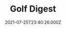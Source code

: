 ---
collection_archive: true
collection_awards: []
collection_category:
  - Editorial
  - Reportage
  - Black and White
  - Color
  - Humor
  - Sports + Athletes
  - Still Life + Details
  - Portraits
collection_content: 
collection_cover: https://d1sf55qlb7p6hz.cloudfront.net/golfdigest-15.jpg
collection_cover_mobile: https://d1sf55qlb7p6hz.cloudfront.net/verticalcovers-55.jpg
collection_description: >-
  What would two time Masters champion Bubba Watson shoot at your course? _Golf
  Digest_ takes their latest cover star to a 6,100-yard public track to find
  out.
collection_description_alignment: center
collection_exhibition: []
collection_filter: Commissioned + Stock
collection_hidden: false
collection_meta: Bubba Watson Visits Your Home Course Cover Story
collection_meta_2: ""
collection_press: []
collection_preview:
  - https://d1sf55qlb7p6hz.cloudfront.net/golfdigest_4x3-1.jpg
  - https://d1sf55qlb7p6hz.cloudfront.net/golfdigest_4x3-2.jpg
  - https://d1sf55qlb7p6hz.cloudfront.net/golfdigest_4x3-3.jpg
  - https://d1sf55qlb7p6hz.cloudfront.net/golfdigest_4x3-4.jpg
cover_image: 
date: 2021-07-25T23:40:26.000Z
hide_footer: true 
navigation_theme: white
px_extra: true
row_alignment: between
slug: golf-digest-bubba
theme_color: "#FFCBBE"
theme_color_all_works: E77B7B"
title: Golf Digest 
seo:
  meta_description: >-
    Bubba Watson photographed in Scottsdale Arizona by west coast photographer
    Jesse Rieser 
  meta_title: Photographs by Jesse Rieser of golf star Bubba Watson 
collection_blocks:
  - _bookshop_name: collections/media-row-start
    row_alignment: between
  - _bookshop_name: collections/media-element
    align_y:  
    caption: 
    color: "#E9EFF4"
    image:  https://d1sf55qlb7p6hz.cloudfront.net/golfdigest-1.jpg
    margin_left: 10
    margin_right: 0
    margin_y: 100
    width: 40
  - _bookshop_name: collections/media-element
    align_y:  
    caption: 
    color: "#EAE8BC"
    image:  https://d1sf55qlb7p6hz.cloudfront.net/golfdigest-2.jpg
    margin_left: 0
    margin_right: 15
    margin_y: 800
    width: 25
  - _bookshop_name: collections/media-row
    row_alignment: between
  - _bookshop_name: collections/media-element
    align_y:  
    caption: 
    color: "#F4D9C9"
    image:  https://d1sf55qlb7p6hz.cloudfront.net/golfdigest-3.jpg
    margin_left: 20
    margin_right: 0
    margin_y: 300
    width: 50
  - _bookshop_name: collections/media-element
    align_y:  
    caption: 
    color: "#F0EAFB"
    image:  https://d1sf55qlb7p6hz.cloudfront.net/golfdigest-4.jpg
    margin_left: 0
    margin_right: 5
    margin_y: 100
    width: 20
  - _bookshop_name: collections/media-row
    row_alignment: between
  - _bookshop_name: collections/media-element
    align_y:  
    caption: 
    color: "#F3F8CF"
    image:  https://d1sf55qlb7p6hz.cloudfront.net/golfdigest-5.jpg
    margin_left: 5
    margin_right: 0
    margin_y: 200
    width: 90
  - _bookshop_name: collections/media-row
    row_alignment: between
  - _bookshop_name: collections/media-element
    align_y:  
    caption: 
    color: "#A7A7A7"
    image:  https://d1sf55qlb7p6hz.cloudfront.net/golfdigest-6.jpg
    margin_left: 15
    margin_right: 0
    margin_y: 200
    width: 60
  - _bookshop_name: collections/media-row
    row_alignment: between
  - _bookshop_name: collections/media-element
    align_y:  
    caption: 
    color: "#EFEFEF"
    image:  https://d1sf55qlb7p6hz.cloudfront.net/golfdigest-7.jpg
    margin_left: 20
    margin_right: 0
    margin_y: 100
    width: 30
  - _bookshop_name: collections/media-element
    align_y:  
    caption: 
    color: "#B5B5B5"
    image:  https://d1sf55qlb7p6hz.cloudfront.net/golfdigest-8.jpg
    margin_left: 0
    margin_right: 5
    margin_y: 300
    width: 40
  - _bookshop_name: collections/media-row
    row_alignment: between
  - _bookshop_name: collections/media-element
    align_y:  
    caption: 
    color: "#8E8E8E"
    image:  https://d1sf55qlb7p6hz.cloudfront.net/golfdigest-9.jpg
    margin_left: 30
    margin_right: 0
    margin_y: 100
    width: 55
  - _bookshop_name: collections/media-row
    row_alignment: between
  - _bookshop_name: collections/media-element
    align_y:  
    caption: 
    color: "#D5D5D5"
    image:  https://d1sf55qlb7p6hz.cloudfront.net/golfdigest-10.jpg
    margin_left: 5
    margin_right: 0
    margin_y: 100
    width: 55
  - _bookshop_name: collections/media-element
    align_y:  
    caption: 
    color: "#565656"
    image:  https://d1sf55qlb7p6hz.cloudfront.net/golfdigest-11.jpg
    margin_left: 0
    margin_right: 5
    margin_y: 700
    width: 30
  - _bookshop_name: collections/media-row
    row_alignment: between
  - _bookshop_name: collections/media-element
    align_y:  
    caption: 
    color: "#282828"
    image: https://d1sf55qlb7p6hz.cloudfront.net/golfdigest-12.jpg
    margin_left: 30
    margin_right: 0
    margin_y: 100
    width: 50
  - _bookshop_name: collections/media-row
    row_alignment: between
  - _bookshop_name: collections/media-element
    align_y:  
    caption: 
    color: "#565656"
    image:  https://d1sf55qlb7p6hz.cloudfront.net/golfdigest-13.jpg
    margin_left: 10
    margin_right: 0
    margin_y: 100
    width: 40
  - _bookshop_name: collections/media-row
    row_alignment: between
  - _bookshop_name: collections/media-element
    align_y:  
    caption: 
    color: "#191919"
    image:  https://d1sf55qlb7p6hz.cloudfront.net/golfdigest-14.jpg
    margin_left: 20
    margin_right: 0
    margin_y: 100
    width: 60
  - _bookshop_name: collections/media-row
    row_alignment: between
  - _bookshop_name: collections/media-text
    align_y: start
    background_color: ""
    background_image_toggle: false
    block: media-text
    caption_css: 
    font_weight: bolD"
    image:  
    image_css: 
    margin_left: 35
    margin_right: 0
    margin_y: 50
    parallax: false
    text: 62
    text_alignment: left
    text_color: ""
    text_size: 10xl
    text_tracking: wider
    width: 50
  - _bookshop_name: collections/media-text
    align_y: start
    background_color: ""
    background_image_toggle: false
    block: media-text
    caption_css: 
    font_weight: normal
    image: 
    image_css: 
    margin_left: 50
    margin_right: 0
    margin_y: 50
    parallax: true
    text: Ties the course record
    text_alignment: left
    text_color: "#000000
    text_size: 4xl
    text_tracking: normal
    width: 50
  - _bookshop_name: collections/media-row
    row_alignment: between
  - _bookshop_name: collections/media-element
    align_y:  
    caption: 
    color: "#E8ECF1"
    image:  https://d1sf55qlb7p6hz.cloudfront.net/golfdigest-15.jpg
    margin_left: 5
    margin_right: 0
    margin_y: 50
    width: 55
  - _bookshop_name: collections/media-row
    row_alignment: between
  - _bookshop_name: collections/media-motion
    align_y: start
    block_aspect_ratio: 3x4
    caption: 
    color: ""
    image: 
    margin_left: 30
    margin_right: 0
    margin_y: 100
    show_controls: false
    vimeo_id: 579676885
    width: 40
  - _bookshop_name: collections/media-row-end
---